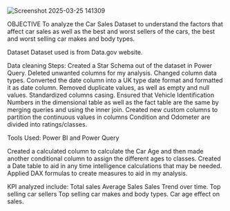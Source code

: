 
![Screenshot 2025-03-25 141309](https://github.com/user-attachments/assets/0cf523cb-3e3b-4ecc-8449-c8d3fc693bdb)


OBJECTIVE
To analyze the Car Sales Dataset to understand the factors that affect car sales as well as the best and worst sellers of the cars, the best and worst selling car makes and body types.

Dataset
Dataset used is from Data.gov website.

Data cleaning Steps:
Created a Star Schema out of the dataset in Power Query.
Deleted unwanted columns for my analysis.
Changed column data types.
Converted the date column into a UK type date format and formatted it as date column.
Removed duplicate values, as well as empty and null values.
Standardized columns casing.
Ensured that Vehicle Identification Numbers in the dimensional table as well as the fact table are the same by merging queries and using the inner join.
Created new custom columns to partition the continuous values in columns Condition and Odometer are divided into ratings/classes.

Tools Used:
Power BI and Power Query

Created a calculated column to calculate the Car Age and then made another conditional column to assign the different ages to classes.
Created a Date table to aid in any time intelligence calculations that may be needed.
Applied DAX formulas to create measures to aid in my analysis.

KPI analyzed include:
Total sales
Average Sales
Sales Trend over time.
Top selling car sellers
Top selling car makes and body types.
Car age effect on sales.
